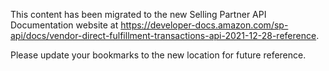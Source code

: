 This content has been migrated to the new Selling Partner API Documentation website at https://developer-docs.amazon.com/sp-api/docs/vendor-direct-fulfillment-transactions-api-2021-12-28-reference.

Please update your bookmarks to the new location for future reference.

